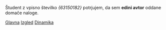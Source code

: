 Študent z vpisno številko _{63150182}_ potrjujem, da sem __edini avtor__ oddane domače naloge.

[Glavna](https://rawgit.com/nl0243/stroboskop/master/stroboskop.html)
[Izgled](https://rawgit.com/nl0243/stroboskop/izgled/stroboskop.html)
[Dinamika](https://rawgit.com/nl0243/stroboskop/dinamika/stroboskop.html)